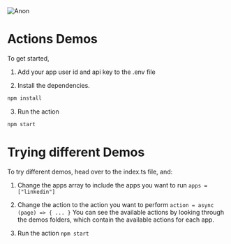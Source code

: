<picture>
  <source media="(prefers-color-scheme: dark)" srcset="https://pub-dae6836ea721478b89301a8e71d52a33.r2.dev/anon/dev-images/anon_logo-system_white%403x.png">
  <source media="(prefers-color-scheme: light)" srcset="https://pub-dae6836ea721478b89301a8e71d52a33.r2.dev/anon/dev-images/anon_logo-900%403x.png">
  <img alt="Anon" src="https://pub-dae6836ea721478b89301a8e71d52a33.r2.dev/anon/dev-images/anon_logo-900%403x.png">
</picture>

# Actions Demos

To get started, 
1. Add your app user id and api key to the .env file


2. Install the dependencies.
```sh
npm install
```

3. Run the action
```sh
npm start
```



# Trying different Demos

To try different demos, head over to the index.ts file, and:

1. Change the apps array to include the apps you want to run
``` apps = ["linkedin"] ```

2. Change the action to the action you want to perform
``` action = async (page) => { ... } ```
You can see the available actions by looking through the demos folders, which contain the available actions for each app.

3. Run the action
``` npm start ```
